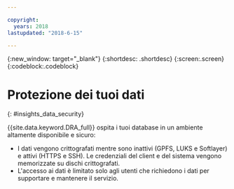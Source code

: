 ```yaml
---

copyright:
  years: 2018
lastupdated: "2018-6-15"

---
```


{:new_window: target="_blank"}
{:shortdesc: .shortdesc}
{:screen:.screen}
{:codeblock:.codeblock}


# Protezione dei tuoi dati    
{: #insights_data_security}  

{{site.data.keyword.DRA_full}} ospita i tuoi database in un ambiente altamente disponibile e sicuro:
   * I dati vengono crittografati mentre sono inattivi (GPFS, LUKS e Softlayer) e attivi (HTTPS e SSH). Le credenziali del client e del sistema vengono memorizzate su dischi crittografati.
   * L'accesso ai dati è limitato solo agli utenti che richiedono i dati per supportare e mantenere il servizio.
